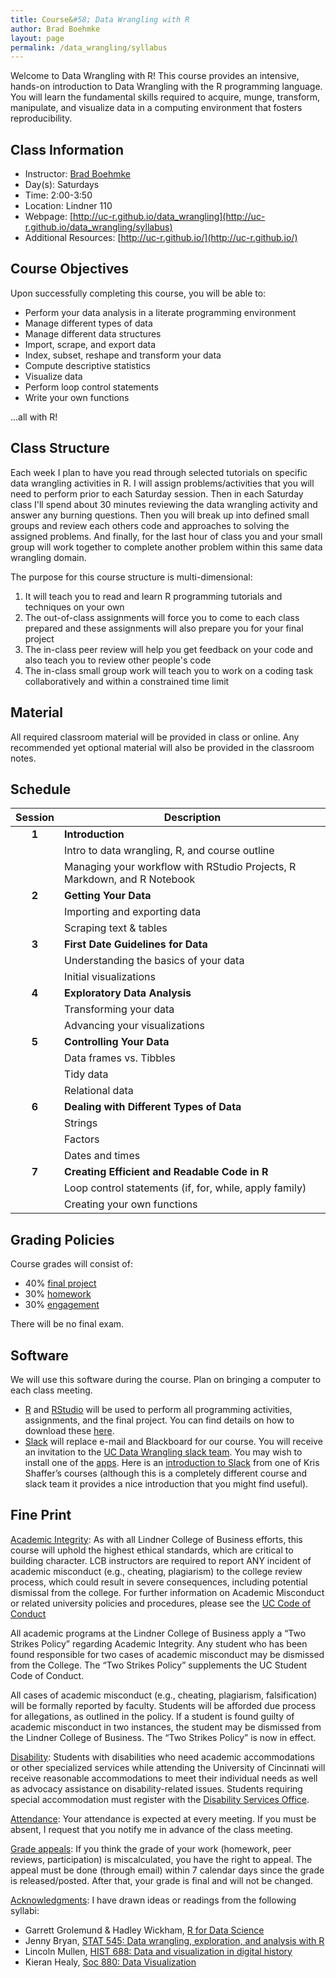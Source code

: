 ```yaml
---
title: Course&#58; Data Wrangling with R
author: Brad Boehmke
layout: page
permalink: /data_wrangling/syllabus
---
```


Welcome to Data Wrangling with R! This course provides an intensive, hands-on introduction to Data Wrangling with the R programming language. You will learn the fundamental skills required to acquire, munge, transform, manipulate, and visualize data in a computing environment that fosters reproducibility.


## Class Information

* Instructor: [Brad Boehmke](http://bradleyboehmke.github.io/) &nbsp; 
  <a href="mailto:boehmkbc@ucmail.uc.edu" target="_blank" style="color:#515151;"><i class="fa fa-envelope" style="font-size:1em"></i></a> &nbsp;
  <a href="https://twitter.com/bradleyboehmke" target="_blank" style="color:#515151;"><i class="fa fa-twitter"></i></a> &nbsp;
  <a href="https://github.com/bradleyboehmke" target="_blank" style="color:#515151;"><i class="fa fa-github" style="font-size:1em"></i></a> &nbsp;
  <a href="https://www.linkedin.com/in/brad-boehmke-ph-d-9b0a257" target="_blank" style="color:#515151;"><i class="fa fa-linkedin" style="font-size:1em"></i></a>
* Day(s): Saturdays
* Time: 2:00-3:50
* Location: Lindner 110
* Webpage: [http://uc-r.github.io/data_wrangling](http://uc-r.github.io/data_wrangling/syllabus)
* Additional Resources: [http://uc-r.github.io/](http://uc-r.github.io/)


## Course Objectives

Upon successfully completing this course, you will be able to:

- Perform your data analysis in a literate programming environment
- Manage different types of data
- Manage different data structures
- Import, scrape, and export data
- Index, subset, reshape and transform your data
- Compute descriptive statistics
- Visualize data
- Perform loop control statements
- Write your own functions

...all with R!

## Class Structure 

Each week I plan to have you read through selected tutorials on specific data wrangling activities in R. I will assign problems/activities that you will need to perform prior to each Saturday session. Then in each Saturday class I'll spend about 30 minutes reviewing the data wrangling activity and answer any burning questions. Then you will break up into defined small groups and review each others code and approaches to solving the assigned problems. And finally, for the last hour of class you and your small group will work together to complete another problem within this same data wrangling domain.

The purpose for this course structure is multi-dimensional:

1. It will teach you to read and learn R programming tutorials and techniques on your own
2. The out-of-class assignments will force you to come to each class prepared and these assignments will also prepare you for your final project
3. The in-class peer review will help you get feedback on your code and also teach you to review other people's code
4. The in-class small group work will teach you to work on a coding task collaboratively and within a constrained time limit


## Material

All required classroom material will be provided in class or online. Any recommended yet optional material will also be provided in the classroom notes.

## Schedule



| Session       | Description  |
|:-------------:|--------------|
| **1**         | **Introduction** &nbsp;&nbsp; <a href="http://uc-r.github.io/data_wrangling/week-1" style="color:black;"><i class="fa fa-folder-open" style="font-size:1em"></i></a> |
|               | Intro to data wrangling, R, and course outline  |
|               | Managing your workflow with RStudio Projects, R Markdown, and R Notebook |
| **2**         | **Getting Your Data** &nbsp;&nbsp; <a href="http://uc-r.github.io/data_wrangling/week-2" style="color:black;"><i class="fa fa-folder-open" style="font-size:1em"></i></a>  |
|               | Importing and exporting data  |
|               | Scraping text & tables |
| **3**         | **First Date Guidelines for Data** &nbsp;&nbsp; <a href="http://uc-r.github.io/data_wrangling/week-3" style="color:black;"><i class="fa fa-folder-open" style="font-size:1em"></i></a>  |
|               | Understanding the basics of your data
|               | Initial visualizations |
| **4**         | **Exploratory Data Analysis**  &nbsp;&nbsp; <a href="http://uc-r.github.io/data_wrangling/week-4" style="color:black;"><i class="fa fa-folder-open" style="font-size:1em"></i></a>  |
|               | Transforming your data |
|               | Advancing your visualizations |
| **5**         | **Controlling Your Data**  |
|               | Data frames vs. Tibbles  |
|               | Tidy data |
|               | Relational data |
| **6**         | **Dealing with Different Types of Data**  |
|               | Strings  |
|               | Factors |
|               | Dates and times |
| **7**         | **Creating Efficient and Readable Code in R**  |
|               | Loop control statements (if, for, while, apply family)  |
|               | Creating your own functions |


## Grading Policies

Course grades will consist of: 

- 40% [final project](final-project)
- 30% [homework](homework-guidelines)
- 30% [engagement](engagement)

There will be no final exam.

## Software

We will use this software during the course. Plan on bringing a computer to each class meeting.

* [R](https://cran.r-project.org/) and [RStudio](https://www.rstudio.com/) will be used to perform all programming activities, assignments, and the final project.  You can find details on how to download these [here](http://uc-r.github.io/section2_basics#installation).
* [Slack](https://slack.com/) will replace e-mail and Blackboard for our course. You will receive an invitation to the [UC Data Wrangling slack team](https://uc-data-wrangling.slack.com/). You may wish to install one of the [apps](https://slack.com/downloads/osx). Here is an [introduction to Slack](https://vimeo.com/133692325) from one of Kris Shaffer’s courses (although this is a completely different course and slack team it provides a nice introduction that you might find useful).



## Fine Print

<u>Academic Integrity</u>: As with all Lindner College of Business efforts, this course will uphold the highest ethical standards, which are critical to building character. LCB instructors are required to report ANY incident of academic misconduct (e.g., cheating, plagiarism) to the college review process, which could result in severe consequences, including potential dismissal from the college. For further information on Academic Misconduct or related university policies and procedures, please see the [UC Code of Conduct](http://www.uc.edu/conduct/Code_of_Conduct.html)

All academic programs at the Lindner College of Business apply a “Two Strikes Policy” regarding Academic Integrity. Any student who has been found responsible for two cases of academic misconduct may be dismissed from the College. The “Two Strikes Policy” supplements the UC Student Code of Conduct.

All cases of academic misconduct (e.g., cheating, plagiarism, falsification) will be formally reported by faculty. Students will be afforded due process for allegations, as outlined in the policy. If a student is found guilty of academic misconduct in two instances, the student may be dismissed from the Lindner College of Business.  The “Two Strikes Policy” is now in effect.

<u>Disability</u>: Students with disabilities who need academic accommodations or other specialized services while attending the University of Cincinnati will receive reasonable accommodations to meet their individual needs as well as advocacy assistance on disability-related issues. Students requiring special accommodation must register with the [Disability Services Office](http://www.uc.edu/aess/disability.html).

<u>Attendance</u>: Your attendance is expected at every meeting. If you must be absent, I request that you notify me in advance of the class meeting.

<u>Grade appeals</u>: If you think the grade of your work (homework, peer reviews, participation) is miscalculated, you have the right to appeal. The appeal must be done (through email) within 7 calendar days since the grade is released/posted. After that, your grade is final and will not be changed.

<u>Acknowledgments</u>: I have drawn ideas or readings from the following syllabi:

* Garrett Grolemund & Hadley Wickham, [R for Data Science](http://r4ds.had.co.nz/index.html)
* Jenny Bryan, [STAT 545: Data wrangling, exploration, and analysis with R](http://stat545.com/)
* Lincoln Mullen, [HIST 688: Data and visualization in digital history](http://lincolnmullen.com/courses/data-dh.2016/)
* Kieran Healy, [Soc 880: Data Visualization](http://socviz.github.io/soc880/)


